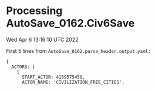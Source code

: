 # Processing AutoSave_0162.Civ6Save

Wed Apr  6 13:16:10 UTC 2022

First 5 lines from `AutoSave_0162.parse_header.output.yaml:`

```
{
  ACTORS: [
    {
      START_ACTOR: 4159575459,
      ACTOR_NAME: 'CIVILIZATION_FREE_CITIES',
```
